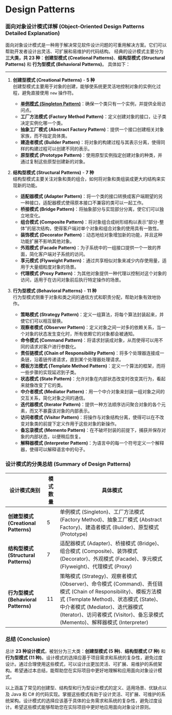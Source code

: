 # Design Patterns

### 面向对象设计模式详解 (Object-Oriented Design Patterns Detailed Explanation)

面向对象设计模式是一种用于解决常见软件设计问题的可重用解决方案。它们可以帮助开发者设计出灵活、可扩展和易维护的代码结构。
经典的设计模式主要分为**三大类，共 23 种**：**创建型模式 (Creational Patterns)**、**结构型模式 (Structural Patterns)** 和 **行为型模式 (Behavioral Patterns)**。
具体如下：

---

1. **创建型模式 (Creational Patterns)** - **5 种**  
   创建型模式主要用于对象的创建，能够使系统更灵活地控制对象的实例化过程，避免直接使用 `new` 操作符。
   - [**单例模式 (Singleton Pattern)**](https://github.com/uwspstar/20-Day-Challenge-List/blob/main/System%20Design/%E9%9D%A2%E5%90%91%E5%AF%B9%E8%B1%A1%E8%AE%BE%E8%AE%A1%E6%A8%A1%E5%BC%8F%E8%AF%A6%E8%A7%A3/Singleton%20Pattern.md)：确保一个类只有一个实例，并提供全局访问点。
   - **工厂方法模式 (Factory Method Pattern)**：定义创建对象的接口，让子类决定实例化哪一个类。
   - **抽象工厂模式 (Abstract Factory Pattern)**：提供一个接口创建相关对象家族，而不指定具体类。
   - **建造者模式 (Builder Pattern)**：将对象的构建过程与其表示分离，使得同样的构建过程可以创建不同的表示。
   - **原型模式 (Prototype Pattern)**：使用原型实例指定创建对象的种类，并通过复制这些原型创建新的对象。

2. **结构型模式 (Structural Patterns)** - **7 种**  
   结构型模式主要关注对象和类的组合，如何将对象和类组装成更大的结构来实现新的功能。
   - **适配器模式 (Adapter Pattern)**：将一个类的接口转换成客户端期望的另一种接口，适配器模式使得原本接口不兼容的类可以一起工作。
   - **桥接模式 (Bridge Pattern)**：将抽象部分与实现部分分离，使它们可以独立地变化。
   - **组合模式 (Composite Pattern)**：将对象组合成树形结构以表示“部分-整体”的层次结构，使得客户端对单个对象和组合对象的使用具有一致性。
   - **装饰模式 (Decorator Pattern)**：动态地给对象增加新的功能，并且这种功能扩展不影响其他对象。
   - **外观模式 (Facade Pattern)**：为子系统中的一组接口提供一个一致的界面，简化客户端对子系统的访问。
   - **享元模式 (Flyweight Pattern)**：通过共享相似对象来减少内存使用量，适用于大量细粒度对象的场景。
   - **代理模式 (Proxy Pattern)**：为其他对象提供一种代理以控制对这个对象的访问，适用于在访问对象前后执行特定操作的场景。

3. **行为型模式 (Behavioral Patterns)** - **11 种**  
   行为型模式侧重于对象和类之间的通信方式和职责分配，帮助对象有效地协作。
   - **策略模式 (Strategy Pattern)**：定义一组算法，将每个算法封装起来，并使它们可以相互替换。
   - **观察者模式 (Observer Pattern)**：定义对象之间一对多的依赖关系，当一个对象的状态发生变化时，所有依赖它的对象都会被通知。
   - **命令模式 (Command Pattern)**：将请求封装成对象，从而使得可以用不同的请求对客户进行参数化。
   - **责任链模式 (Chain of Responsibility Pattern)**：将多个处理器连接成一条链，沿着链传递请求，直到某个处理器处理请求。
   - **模板方法模式 (Template Method Pattern)**：定义一个算法的框架，而将一些步骤的实现延迟到子类。
   - **状态模式 (State Pattern)**：允许对象在内部状态改变时改变其行为，看起来就像改变了它的类。
   - **中介者模式 (Mediator Pattern)**：用一个中介对象来封装一组对象之间的交互关系，简化对象之间的通信。
   - **迭代器模式 (Iterator Pattern)**：提供一种方法顺序访问聚合对象的各个元素，而又不暴露该对象的内部表示。
   - **访问者模式 (Visitor Pattern)**：将操作与对象结构分离，使得可以在不改变对象类的前提下定义作用于这些对象的新操作。
   - **备忘录模式 (Memento Pattern)**：在不破坏封装的前提下，捕获并保存对象的内部状态，以便稍后恢复。
   - **解释器模式 (Interpreter Pattern)**：为语言中的每一个符号定义一个解释器，使得可以解释语言中的句子。

### 设计模式的分类总结 (Summary of Design Patterns)

| **设计模式类别**        | **模式数量** | **具体模式**                                                                                                                                               |
|------------------------|-------------|----------------------------------------------------------------------------------------------------------------------------------------------------------|
| **创建型模式 (Creational Patterns)** | 5           | 单例模式 (Singleton)、工厂方法模式 (Factory Method)、抽象工厂模式 (Abstract Factory)、建造者模式 (Builder)、原型模式 (Prototype)                                                                 |
| **结构型模式 (Structural Patterns)** | 7           | 适配器模式 (Adapter)、桥接模式 (Bridge)、组合模式 (Composite)、装饰模式 (Decorator)、外观模式 (Facade)、享元模式 (Flyweight)、代理模式 (Proxy)                                                |
| **行为型模式 (Behavioral Patterns)** | 11          | 策略模式 (Strategy)、观察者模式 (Observer)、命令模式 (Command)、责任链模式 (Chain of Responsibility)、模板方法模式 (Template Method)、状态模式 (State)、中介者模式 (Mediator)、迭代器模式 (Iterator)、访问者模式 (Visitor)、备忘录模式 (Memento)、解释器模式 (Interpreter) |

### 总结 (Conclusion)

总计 **23 种设计模式**，被划分为三大类：**创建型模式 (5 种)**、**结构型模式 (7 种)** 和 **行为型模式 (11 种)**。设计模式的选择应基于项目需求和系统的复杂性，避免过度设计。通过合理使用这些模式，可以设计出更加灵活、可扩展、易维护的系统架构。希望通过本总结，能帮助您在实际项目中更好地理解和应用面向对象设计模式。

以上涵盖了常见的创建型、结构型和行为型设计模式的定义、适用场景、优缺点以及 Java 和 C# 的代码实现。掌握这些模式有助于设计灵活、可扩展、可维护的系统架构。设计模式的选择应该基于具体的业务需求和系统的复杂性，避免过度设计。希望这些模式能够帮助您在实际项目中更好地应用面向对象设计原则。


